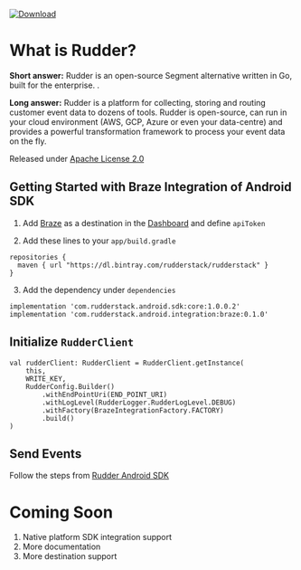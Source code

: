 [ ![Download](https://api.bintray.com/packages/rudderstack/rudderstack/braze/images/download.svg?version=0.1.0) ](https://bintray.com/rudderstack/rudderstack/braze/0.1.0/link)

# What is Rudder?

**Short answer:** 
Rudder is an open-source Segment alternative written in Go, built for the enterprise. .

**Long answer:** 
Rudder is a platform for collecting, storing and routing customer event data to dozens of tools. Rudder is open-source, can run in your cloud environment (AWS, GCP, Azure or even your data-centre) and provides a powerful transformation framework to process your event data on the fly.

Released under [Apache License 2.0](https://www.apache.org/licenses/LICENSE-2.0)

## Getting Started with Braze Integration of Android SDK
1. Add [Braze](https://www.braze.com) as a destination in the [Dashboard](https://app.rudderlabs.com/) and define ```apiToken```  

2. Add these lines to your ```app/build.gradle```
```
repositories {
  maven { url "https://dl.bintray.com/rudderstack/rudderstack" }
}
```
3. Add the dependency under ```dependencies```
```
implementation 'com.rudderstack.android.sdk:core:1.0.0.2'
implementation 'com.rudderstack.android.integration:braze:0.1.0'
```

## Initialize ```RudderClient```
```
val rudderClient: RudderClient = RudderClient.getInstance(
    this,
    WRITE_KEY,
    RudderConfig.Builder()
        .withEndPointUri(END_POINT_URI)
        .withLogLevel(RudderLogger.RudderLogLevel.DEBUG)
        .withFactory(BrazeIntegrationFactory.FACTORY)
        .build()
)
```

## Send Events
Follow the steps from [Rudder Android SDK](https://github.com/rudderlabs/rudder-sdk-android)

# Coming Soon
1. Native platform SDK integration support
2. More documentation
3. More destination support
